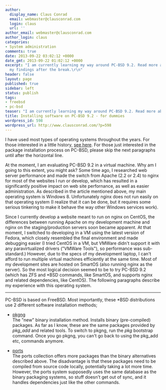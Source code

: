 ```yaml
---
author:
  display_name: Claus Conrad
  email: webmaster@clausconrad.com
  login: claus
  url: ''
author_email: webmaster@clausconrad.com
author_login: claus
categories:
- System administration
comments: true
date: 2013-09-22 03:02:12 +0000
date_gmt: 2013-09-22 01:02:12 +0000
excerpt: "I am currently learning my way around PC-BSD 9.2. Read more about why and
  my findings after the break.\r\n"
header: false
layout: page
published: true
sidebar: left
status: publish
tags:
- freebsd
- pc-bsd
teaser: "I am currently learning my way around PC-BSD 9.2. Read more about why and my findings after the break."
title: Installing software on PC-BSD 9.2 - for dummies
wordpress_id: 598
wordpress_url: http://www.clausconrad.com/?p=598
---
```

I have used most types of operating systems throughout the years. For those interested in a little history, [see here](/blog/my-hardware-and-os-history). For those just interested in the package installation process on PC-BSD, please skip the next paragraphs until after the horizontal line.

At the moment, I am evaluating PC-BSD 9.2 in a virtual machine. Why am I going to this extent, you might ask? Some time ago, I researched web server performance and made the switch from Apache (2.2 or 2.4) to nginx for most of the websites I run or develop, which has resulted in a significantly positive impact on web site perfornance, as well as easier administration. As described in the article mentioned above, my main operating system is Windows 8. Unfortunately nginx does not run easily on that operating system (I realize that it can be done, but it requires some serious tinkering to make it behave the way other Windows services work).

Since I currently develop a website meant to run on nginx on CentOS, the differences between running Apache on my development machine and nginx on the staging/production servers soon became apparent. At that moment, I switched to developing in a VM using the latest version of Fedora, which closely resembled the final environment and made debugging easier (I tried CentOS in a VM, but VMWare didn't support it with any paravirtualized drivers ("VMWare Tools"), so performance was sub-standard.) However, due to the specs of my development laptop, I can't afford to run multiple virtual machines efficiently at the same time. Most of my development sites are hosted on SmartOS (also running nginx as the server). So the most logical decision seemed to be to try PC-BSD 9.2 (which has ZFS and \*BSD commands, like SmartOS, and supports nginx and related dependencies, like CentOS). The following paragraphs describe my experience with this operating system.

* * *

PC-BSD is based on FreeBSD. Most importantly, these \*BSD distributions use 2 different software installation methods;

* [pkgng](https://docs.freebsd.org/en/books/handbook/ports/#pkgng-intro)  
  The "new" binary installation method. Installs binary (pre-compiled) packages.
  As far as I know, these are the same packages provided by _pkg_add_ and related tools. To switch to pkgng, run the _pkg_ bootstrap command. Once you go pkgng, you can't go back to using the pkg_add etc, commands anymore.

* [ports](https://docs.freebsd.org/en/books/handbook/ports/#ports-using)  
  The ports collection offers more packages than the binary alternatives described above. The disadvantage is that these packages need to be compiled from source code locally, potentially taking a lot more time. However, the ports system supposedly uses the same database as the binary packaging systems, so stuff doesn't get out of sync, and it handles dependencies just like the other commands.
